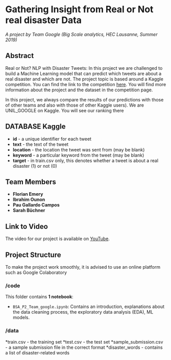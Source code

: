 # Gathering Insight from Real or Not real disaster Data

_A project by Team Google (Big Scale analytics, HEC Lausanne, Summer 2019)_

## Abstract
Real or Not? NLP with Disaster Tweets: In this project we are challenged to build a Machine Learning model that can predict which tweets are about a real disaster and which are not. The project topic is based around a Kaggle competition. You can find the link to the competition [here](https://www.kaggle.com/c/nlp-getting-started/overview). You will find more information about the project and the dataset in the competition page.

In this project, we always compare the results of our predictions with those of other teams and also with those of other Kaggle users). 
We are UNIL_GOOGLE on Kaggle. You will see our ranking there

## DATABASE Kaggle

* __id__ - a unique identifier for each tweet
* __text__ - the text of the tweet
* __location__ - the location the tweet was sent from (may be blank)
* __keyword__ - a particular keyword from the tweet (may be blank)
* __target__ - in train.csv only, this denotes whether a tweet is about a real disaster (1) or not (0)


## Team Members
* __Florian Emery__
* __Ibrahim Ounon__
* __Pau Gallardo Campos__
* __Sarah Büchner__


## Link to Video

The video for our project is available on [YouTube](https://youtu.be/tdJWsxcjBZs). 

## Project Structure

To make the project work smoothly, it is advised to use an online platform such as Google Colaboratory

### /code
This folder contains **1 notebook**:

* `BSA_P2_Team_google.ipynb`: Contains an introduction, explanations about the data cleaning process, the exploratory data analysis (EDA), ML models.


### /data

*train.csv - the training set 
*test.csv - the test set
*sample_submission.csv - a sample submission file in the correct format
*disaster_words - contains a list of disaster-related words


